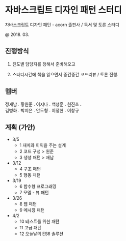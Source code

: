 # 자바스크립트 디자인 패턴 스터디

자바스크립트 디자인 패턴 - acorn 출판사 / 독서 및 토론 스터디

@ 2018. 03.


## 진행방식

1. 진도별 담당자를 정해서 준비해오고

2. 스터디시간에 책을 읽으면서 중간중간 코드리뷰 / 토론 진행.


## 멤버

정재남 . 황원준 . 이지나 . 백성훈 . 현진호 .  
김병화 . 박지은 . 안도형 . 이정현 . 이창규


## 계획 (가안)

- 3/5
    - 1 재미와 이익을 주는 설계
    - 2 코드 구성 > 원준
    - 3 생성 패턴 > 재남
- 3/12
    - 4 구조 패턴
    - 5 행동 패턴
- 3/19
    - 6 함수형 프로그래밍
    - 7 모델 - 뷰 패턴
- 3/26
    - 8 웹 패턴
    - 9 메시징 패턴
- 4/2
    - 10 테스트를 위한 패턴
    - 11 고급 패턴
    - 12 오늘날의 ES6 솔루션
